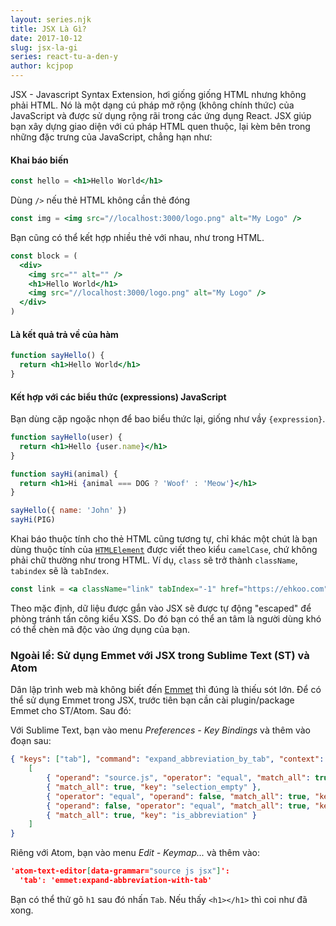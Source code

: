 ```yaml
---
layout: series.njk
title: JSX Là Gì?
date: 2017-10-12
slug: jsx-la-gi
series: react-tu-a-den-y
author: kcjpop
---
```

JSX - Javascript Syntax Extension, hơi giống giống HTML nhưng không phải HTML. Nó là một dạng cú pháp mở rộng (không chính thức) của JavaScript và được sử dụng rộng rãi trong các ứng dụng React. JSX giúp bạn xây dựng giao diện với cú pháp HTML quen thuộc, lại kèm bên trong những đặc trưng của JavaScript, chẳng hạn như:

#### Khai báo biến

```jsx
const hello = <h1>Hello World</h1>
```

Dùng `/>` nếu thẻ HTML không cần thẻ đóng

```jsx
const img = <img src="//localhost:3000/logo.png" alt="My Logo" />
```

Bạn cũng có thể kết hợp nhiều thẻ với nhau, như trong HTML.

```jsx
const block = (
  <div>
    <img src="" alt="" />
    <h1>Hello World</h1>
    <img src="//localhost:3000/logo.png" alt="My Logo" />
  </div>
)
```

#### Là kết quả trả về của hàm

```jsx
function sayHello() {
  return <h1>Hello World</h1>
}
```

#### Kết hợp với các biểu thức (expressions) JavaScript

Bạn dùng cặp ngoặc nhọn để bao biểu thức lại, giống như vầy  `{expression}`.

```jsx
function sayHello(user) {
  return <h1>Hello {user.name}</h1>
}

function sayHi(animal) {
  return <h1>Hi {animal === DOG ? 'Woof' : 'Meow'}</h1>
}

sayHello({ name: 'John' })
sayHi(PIG)
```

Khai báo thuộc tính cho thẻ HTML cũng tương tự, chỉ khác một chút là bạn dùng thuộc tính của [`HTMLElement`](https://developer.mozilla.org/en-US/docs/Web/API/Element) được viết theo kiểu `camelCase`, chứ không phải chữ thường như trong HTML. Ví dụ, `class` sẽ trở thành `className`, `tabindex` sẽ là `tabIndex`.

```jsx
const link = <a className="link" tabIndex="-1" href="https://ehkoo.com">Ehkoo</a>
```

Theo mặc định, dữ liệu được gắn vào JSX sẽ được tự động "escaped" để phòng tránh tấn công kiểu XSS. Do đó bạn có thể an tâm là người dùng khó có thể chèn mã độc vào ứng dụng của bạn.


### Ngoài lề: Sử dụng Emmet với JSX trong Sublime Text (ST) và Atom

Dân lập trình web mà không biết đến [Emmet](https://emmet.io/) thì đúng là thiếu sót lớn. Để có thể sử dụng Emmet trong JSX, trước tiên bạn cần cài plugin/package Emmet cho ST/Atom. Sau đó:

Với Sublime Text, bạn vào menu _Preferences - Key Bindings_ và thêm vào đoạn sau:

```json
{ "keys": ["tab"], "command": "expand_abbreviation_by_tab", "context":
    [
        { "operand": "source.js", "operator": "equal", "match_all": true, "key": "selector" },
        { "match_all": true, "key": "selection_empty" },
        { "operator": "equal", "operand": false, "match_all": true, "key": "has_next_field" },
        { "operand": false, "operator": "equal", "match_all": true, "key": "auto_complete_visible" },
        { "match_all": true, "key": "is_abbreviation" }
    ]
}
```

Riêng với Atom, bạn vào menu _Edit - Keymap..._ và thêm vào:
```json
'atom-text-editor[data-grammar="source js jsx"]':
  'tab': 'emmet:expand-abbreviation-with-tab'
```

Bạn có thể thử gõ `h1` sau đó nhấn `Tab`. Nếu thấy `<h1></h1>` thì coi như đã xong.
